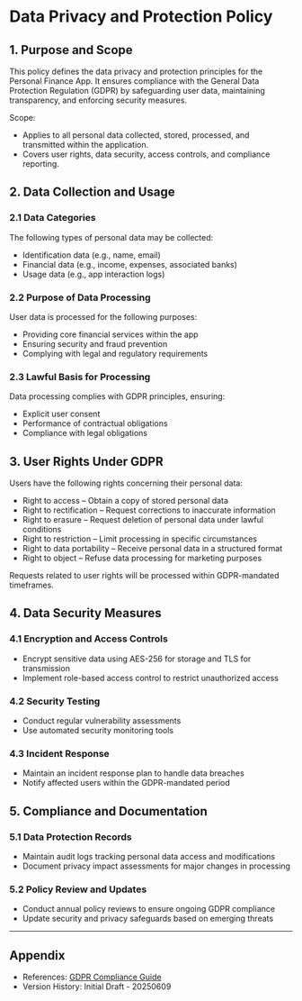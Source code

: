 # Data Privacy and Protection Policy

## 1. Purpose and Scope
This policy defines the data privacy and protection principles for the Personal Finance App. It ensures compliance with the General Data Protection Regulation (GDPR) by safeguarding user data, maintaining transparency, and enforcing security measures.

Scope:
- Applies to all personal data collected, stored, processed, and transmitted within the application.
- Covers user rights, data security, access controls, and compliance reporting.

## 2. Data Collection and Usage
### 2.1 Data Categories
The following types of personal data may be collected:
- Identification data (e.g., name, email)
- Financial data (e.g., income, expenses, associated banks)
- Usage data (e.g., app interaction logs)

### 2.2 Purpose of Data Processing
User data is processed for the following purposes:
- Providing core financial services within the app
- Ensuring security and fraud prevention
- Complying with legal and regulatory requirements

### 2.3 Lawful Basis for Processing
Data processing complies with GDPR principles, ensuring:
- Explicit user consent
- Performance of contractual obligations
- Compliance with legal obligations

## 3. User Rights Under GDPR
Users have the following rights concerning their personal data:
- Right to access – Obtain a copy of stored personal data
- Right to rectification – Request corrections to inaccurate information
- Right to erasure – Request deletion of personal data under lawful conditions
- Right to restriction – Limit processing in specific circumstances
- Right to data portability – Receive personal data in a structured format
- Right to object – Refuse data processing for marketing purposes

Requests related to user rights will be processed within GDPR-mandated timeframes.

## 4. Data Security Measures
### 4.1 Encryption and Access Controls
- Encrypt sensitive data using AES-256 for storage and TLS for transmission
- Implement role-based access control to restrict unauthorized access

### 4.2 Security Testing
- Conduct regular vulnerability assessments
- Use automated security monitoring tools

### 4.3 Incident Response
- Maintain an incident response plan to handle data breaches
- Notify affected users within the GDPR-mandated period

## 5. Compliance and Documentation
### 5.1 Data Protection Records
- Maintain audit logs tracking personal data access and modifications
- Document privacy impact assessments for major changes in processing

### 5.2 Policy Review and Updates
- Conduct annual policy reviews to ensure ongoing GDPR compliance
- Update security and privacy safeguards based on emerging threats

---
## Appendix
- References: [GDPR Compliance Guide](https://gdpr.eu/)
- Version History: Initial Draft - 20250609
